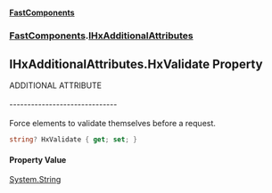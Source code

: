 #### [FastComponents](FastComponents.md 'FastComponents')
### [FastComponents](FastComponents.md 'FastComponents').[IHxAdditionalAttributes](FastComponents.IHxAdditionalAttributes.md 'FastComponents.IHxAdditionalAttributes')

## IHxAdditionalAttributes.HxValidate Property

ADDITIONAL ATTRIBUTE<br/>  
------------------------------<br/>  
Force elements to validate themselves before a request.

```csharp
string? HxValidate { get; set; }
```

#### Property Value
[System.String](https://docs.microsoft.com/en-us/dotnet/api/System.String 'System.String')